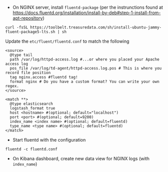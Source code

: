 * On NGINX server, install `fluentd-package` (per the instrunctions found at https://docs.fluentd.org/installation/install-by-deb#step-1-install-from-apt-repository)

```
curl -fsSL https://toolbelt.treasuredata.com/sh/install-ubuntu-jammy-fluent-package5-lts.sh | sh
```

Update the `etc/fluent/fluentd.conf` to match the following

```
<source>
  @type tail
  path /var/log/httpd-access.log #...or where you placed your Apache access log
  pos_file /var/log/td-agent/httpd-access.log.pos # This is where you record file position
  tag nginx.access #fluentd tag!
  format nginx # Do you have a custom format? You can write your own regex.
</source>

<match **>
  @type elasticsearch
  logstash_format true
  host <hostname> #(optional; default="localhost")
  port <port> #(optional; default=9200)
  index_name <index name> #(optional; default=fluentd)
  type_name <type name> #(optional; default=fluentd)
</match>
```

* Start fluentd with the configuration

```
fluentd -c fluentd.conf
```

* On Kibana dashboard, create new data view for NGINX logs (with `index_name`)